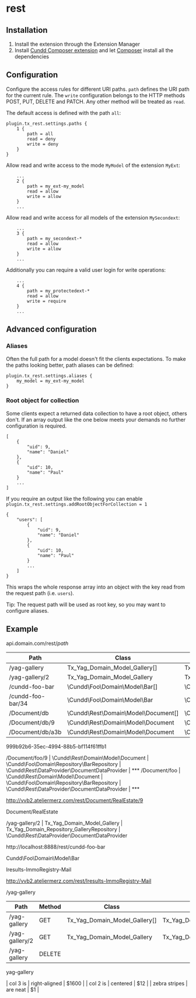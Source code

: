 rest
====

Installation
------------

1. Install the extension through the Extension Manager
2. Install [Cundd Composer extension](https://github.com/cundd/CunddComposer) and let [Composer](http://getcomposer.org/) install all the dependencies


Configuration
-------------

Configure the access rules for different URI paths. `path` defines the URI path for the current rule. The `write` configuration belongs to the HTTP methods POST, PUT, DELETE and PATCH. Any other method will be treated as `read`.

The default access is defined with the path `all`:

    plugin.tx_rest.settings.paths {
        1 {
            path = all
            read = deny
            write = deny
        }
    }
    
Allow read and write access to the mode `MyModel` of the extension `MyExt`:
      
        ...
        2 {
            path = my_ext-my_model
            read = allow
            write = allow
        }
        ...
    
Allow read and write access for all models of the extension `MySecondext`:

        ...
        3 {
            path = my_secondext-*
            read = allow
            write = allow
        }
        ...
        
Additionally you can require a valid user login for write operations:

        ...
        4 {
            path = my_protectedext-*
            read = allow
            write = require
        }
        ...
        

Advanced configuration
----------------------

### Aliases

Often the full path for a model doesn't fit the clients expectations. To make the paths looking better, path aliases can be defined:

    plugin.tx_rest.settings.aliases {
        my_model = my_ext-my_model
    }


### Root object for collection

Some clients expect a returned data collection to have a root object, others don't. If an array output like the one below meets your demands no further configuration is required.

    [
        {
            "uid": 9,
            "name": "Daniel"
        },
        {
            "uid": 10,
            "name": "Paul"
        }
        ...
    ]
        
If you require an output like the following you can enable `plugin.tx_rest.settings.addRootObjectForCollection = 1` 

    {
        "users": [
            {
                "uid": 9,
                "name": "Daniel"
            },
            {
                "uid": 10,
                "name": "Paul"
            }
            ...
        ]
    }

This wraps the whole response array into an object with the key read from the request path (i.e. `users`).

Tip: The request path will be used as root key, so you may want to configure aliases.


Example
-------

api.domain.com/rest/*path*


Path              | Class                                | Repository                                        | Data Provider                                   | Conf
----------------- | ------------------------------------ | ------------------------------------------------- | ----------------------------------------------- | ----
/yag-gallery      | Tx_Yag_Domain_Model_Gallery[]        | Tx_Yag_Domain_Repository_GalleryRepository        | \Cundd\Rest\DataProvider\DataProvider           | *
/yag-gallery/2    | Tx_Yag_Domain_Model_Gallery          | Tx_Yag_Domain_Repository_GalleryRepository        | \Cundd\Rest\DataProvider\DataProvider           | *
/cundd-foo-bar    | \Cundd\Foo\Domain\Model\Bar[]        | \Cundd\Foo\Domain\Repository\BarRepository        | \Cundd\Rest\DataProvider\DataProvider           | \**
/cundd-foo-bar/34 | \Cundd\Foo\Domain\Model\Bar          | \Cundd\Foo\Domain\Repository\BarRepository        | \Cundd\Rest\DataProvider\DataProvider           | \**
/Document/db      | \Cundd\Rest\Domain\Model\Document[]  | \Cundd\Rest\Domain\Repository\DocumentRepository  | \Cundd\Rest\DataProvider\DocumentDataProvider   | \*\**
/Document/db/9    | \Cundd\Rest\Domain\Model\Document    | \Cundd\Rest\Domain\Repository\DocumentRepository  | \Cundd\Rest\DataProvider\DocumentDataProvider   | \*\**
/Document/db/a3b  | \Cundd\Rest\Domain\Model\Document    | \Cundd\Rest\Domain\Repository\DocumentRepository  | \Cundd\Rest\DataProvider\DocumentDataProvider   | \*\**



999b92b6-35ec-4994-88b5-bf114f61ffb1


/Document/foo/9   | \Cundd\Rest\Domain\Model\Document   | \Cundd\Foo\Domain\Repository\BarRepository     | \Cundd\Rest\DataProvider\DocumentDataProvider   | \*\**
/Document/foo     | \Cundd\Rest\Domain\Model\Document   | \Cundd\Foo\Domain\Repository\BarRepository     | \Cundd\Rest\DataProvider\DocumentDataProvider   | \*\**

http://vvb2.ateliermerz.com/rest/Document/RealEstate/9


Document/RealEstate


/yag-gallery/2    | Tx_Yag_Domain_Model_Gallery      | Tx_Yag_Domain_Repository_GalleryRepository     | \Cundd\Rest\DataProvider\DocumentDataProvider



http://localhost:8888/rest/cundd-foo-bar

Cundd\Foo\Domain\Model\Bar




Iresults-ImmoRegistry-Mail

http://vvb2.ateliermerz.com/rest/Iresults-ImmoRegistry-Mail


/yag-gallery      















Path              | Method  | Class                            | Repository                                     | Data Provider                         
----------------- | ------- | -------------------------------- | ---------------------------------------------- | -------------------------------------  
/yag-gallery      | GET     | Tx_Yag_Domain_Model_Gallery[]    | Tx_Yag_Domain_Repository_GalleryRepository     | \Cundd\Rest\DataProvider\DataProvider 
/yag-gallery/2    | GET     | Tx_Yag_Domain_Model_Gallery      | Tx_Yag_Domain_Repository_GalleryRepository     | \Cundd\Rest\DataProvider\DataProvider 
/yag-gallery      | DELETE  




yag-gallery


| col 3 is      | right-aligned | $1600 |
| col 2 is      | centered      |   $12 |
| zebra stripes | are neat      |    $1 |